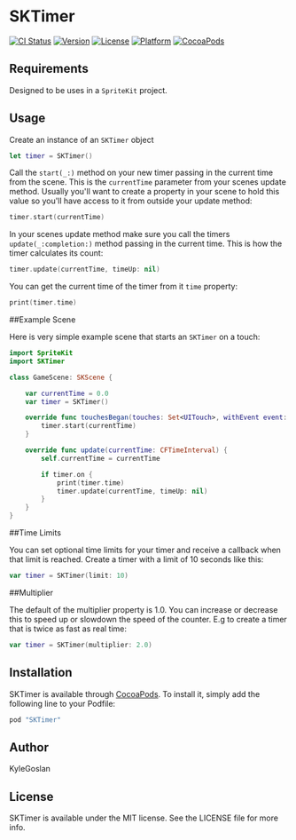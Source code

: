 # SKTimer

[![CI Status](http://img.shields.io/travis/KyleGoslan/SKTimer.svg?style=flat)](https://travis-ci.org/KyleGoslan/SKTimer)
[![Version](https://img.shields.io/cocoapods/v/SKTimer.svg?style=flat)](http://cocoapods.org/pods/SKTimer)
[![License](https://img.shields.io/cocoapods/l/SKTimer.svg?style=flat)](http://cocoapods.org/pods/SKTimer)
[![Platform](https://img.shields.io/cocoapods/p/SKTimer.svg?style=flat)](http://cocoapods.org/pods/SKTimer)
[![CocoaPods](https://img.shields.io/cocoapods/metrics/doc-percent/SKTimer.svg)]()

## Requirements

Designed to be uses in a `SpriteKit` project. 

## Usage

Create an instance of an `SKTimer` object 

```swift 
let timer = SKTimer()
```

Call the `start(_:)` method on your new timer passing in the current time from the scene. This is the `currentTime` parameter from your scenes update method. Usually you'll want to create a property in your scene to hold this value so you'll have access to it from outside your update method:

```swift 
timer.start(currentTime)
```

In your scenes update method make sure you call the timers `update(_:completion:)` method passing in the current time. This is how the timer calculates its count:

```swift
timer.update(currentTime, timeUp: nil)
```

You can get the current time of the timer from it `time` property:

```swift
print(timer.time)
```

##Example Scene

Here is very simple example scene that starts an `SKTimer` on a touch:

```swift
import SpriteKit
import SKTimer

class GameScene: SKScene {

    var currentTime = 0.0
    var timer = SKTimer()

    override func touchesBegan(touches: Set<UITouch>, withEvent event: UIEvent?) {
        timer.start(currentTime)
    }

    override func update(currentTime: CFTimeInterval) {
        self.currentTime = currentTime

        if timer.on {
            print(timer.time)
            timer.update(currentTime, timeUp: nil)
        }
    }
}

```

##Time Limits

You can set optional time limits for your timer and receive a callback when that limit is reached. Create a timer with a limit of 10 seconds like this:

```swift
var timer = SKTimer(limit: 10)
```

##Multiplier

The default of the multiplier property is 1.0. You can increase or decrease this to speed up or slowdown the speed of the counter. E.g to create a timer that is twice as fast as real time: 

```swift
var timer = SKTimer(multiplier: 2.0)
```

## Installation

SKTimer is available through [CocoaPods](http://cocoapods.org). To install it, simply add the following line to your Podfile:

```ruby
pod "SKTimer"
```

## Author

KyleGoslan

## License

SKTimer is available under the MIT license. See the LICENSE file for more info.
